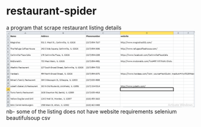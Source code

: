 # restaurant-spider
a program that scrape restaurant listing details 
![alt text](https://github.com/fredcodee/restaurant-spider/blob/master/restuarant.png)
nb- some of the listing does not have website
requirements
selenium
beautifulsoup
csv
